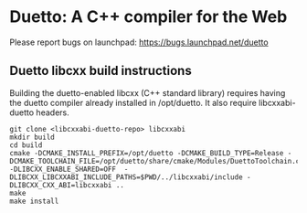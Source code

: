 Duetto: A C++ compiler for the Web
==================================

Please report bugs on launchpad:
https://bugs.launchpad.net/duetto

Duetto libcxx build instructions
--------------------------------

Building the duetto-enabled libcxx (C++ standard library) requires having the duetto
compiler already installed in /opt/duetto. It also require libcxxabi-duetto headers.

```
git clone <libcxxabi-duetto-repo> libcxxabi
mkdir build
cd build
cmake -DCMAKE_INSTALL_PREFIX=/opt/duetto -DCMAKE_BUILD_TYPE=Release -DCMAKE_TOOLCHAIN_FILE=/opt/duetto/share/cmake/Modules/DuettoToolchain.cmake -DLIBCXX_ENABLE_SHARED=OFF  -DLIBCXX_LIBCXXABI_INCLUDE_PATHS=$PWD/../libcxxabi/include -DLIBCXX_CXX_ABI=libcxxabi ..
make
make install
```

